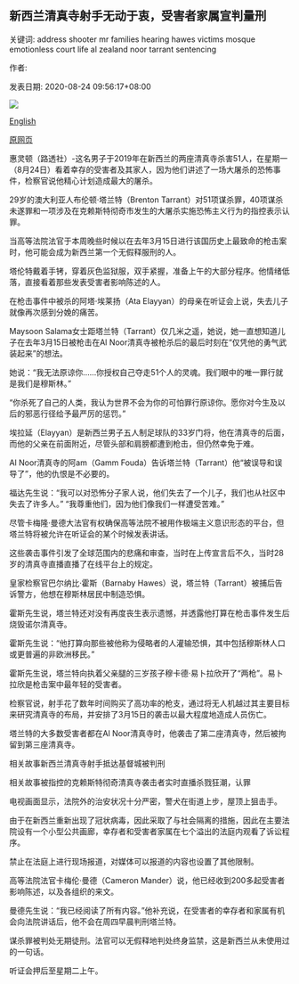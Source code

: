 ## 新西兰清真寺射手无动于衷，受害者家属宣判量刑

关键词: address shooter mr families hearing hawes victims mosque emotionless court life al zealand noor tarrant sentencing

作者: 

发表日期: 2020-08-24 09:56:17+08:00

![](https://www.straitstimes.com/sites/default/files/styles/x_large/public/articles/2020/08/24/af_brenton-tarrant_240820.jpg?itok=bYWWhs1w)

[English](New%20Zealand%20mosque%20shooter%20emotionless%20as%20victims%E2%80%99%20families%20address%20sentencing%20hearing.md)

[原网页](https://www.straitstimes.com/asia/australianz/new-zealand-mosque-shooter-spent-years-preparing-for-attack-sentencing-hearing)

惠灵顿（路透社）-这名男子于2019年在新西兰的两座清真寺杀害51人，在星期一（8月24日）看着幸存的受害者及其家人，因为他们讲述了一场大屠杀的恐怖事件，检察官说他精心计划造成最大的屠杀。

29岁的澳大利亚人布伦顿·塔兰特（Brenton Tarrant）对51项谋杀罪，40项谋杀未遂罪和一项涉及在克赖斯特彻奇市发生的大屠杀实施恐怖主义行为的指控表示认罪。

当高等法院法官于本周晚些时候以在去年3月15日进行该国历史上最致命的枪击案时，他可能会成为新西兰第一个无假释服刑的人。

塔伦特戴着手铐，穿着灰色监狱服，双手紧握，准备上午的大部分程序。他情绪低落，直接看着那些发表受害者影响陈述的人。

在枪击事件中被杀的阿塔·埃莱扬（Ata Elayyan）的母亲在听证会上说，失去儿子就像再次感到分娩的痛苦。

Maysoon Salama女士距塔兰特（Tarrant）仅几米之遥，她说，她一直想知道儿子在去年3月15日被枪击在Al Noor清真寺被枪杀后的最后时刻在“仅凭他的勇气武装起来”的想法。

她说：“我无法原谅你……你授权自己夺走51个人的灵魂。我们眼中的唯一罪行就是我们是穆斯林。”

“你杀死了自己的人类，我认为世界不会为你的可怕罪行原谅你。愿你对今生及以后的邪恶行径给予最严厉的惩罚。”

埃拉延（Elayyan）是新西兰男子五人制足球队的33岁门将，他在清真寺的后面，而他的父亲在前面附近，尽管头部和肩膀都遭到枪击，但仍然幸免于难。

Al Noor清真寺的阿am（Gamm Fouda）告诉塔兰特（Tarrant）他“被误导和误导了”，他的仇恨是不必要的。

福达先生说：“我可以对恐怖分子家人说，他们失去了一个儿子，我们也从社区中失去了许多人。” “我尊重他们，因为他们像我们一样遭受苦难。”

尽管卡梅隆·曼德大法官有权确保高等法院不被用作极端主义意识形态的平台，但塔兰特将被允许在听证会的某个时候发表讲话。

这些袭击事件引发了全球范围内的悲痛和审查，当时在上传宣言后不久，当时28岁的清真寺直播直播了在线平台上的规定。

皇家检察官巴尔纳比·霍斯（Barnaby Hawes）说，塔兰特（Tarrant）被捕后告诉警方，他想在穆斯林居民中制造恐惧。

霍斯先生说，塔兰特还对没有再度丧生表示遗憾，并透露他打算在枪击事件发生后烧毁诺尔清真寺。

霍斯先生说：“他打算向那些被他称为侵略者的人灌输恐惧，其中包括穆斯林人口或更普遍的非欧洲移民。”

霍斯先生说，塔兰特向执着父亲腿的三岁孩子穆卡德·易卜拉欣开了“两枪”。易卜拉欣是枪击案中最年轻的受害者。

检察官说，射手花了数年时间购买了高功率的枪支，通过将无人机越过其主要目标来研究清真寺的布局，并安排了3月15日的袭击以最大程度地造成人员伤亡。

塔兰特的大多数受害者都在Al Noor清真寺时，他袭击了第二座清真寺，然后被拘留到第三座清真寺。

相关故事新西兰清真寺射手抵达基督城被判刑

相关故事被指控的克赖斯特彻奇清真寺袭击者实时直播杀戮狂潮，认罪

电视画面显示，法院外的治安状况十分严密，警犬在街道上步，屋顶上狙击手。

由于在新西兰重新出现了冠状病毒，因此采取了与社会隔离的措施，因此在主要法院设有一个小型公共画廊，幸存者和受害者家属在七个溢出的法庭内观看了诉讼程序。

禁止在法庭上进行现场报道，对媒体可以报道的内容也设置了其他限制。

高等法院法官卡梅伦·曼德（Cameron Mander）说，他已经收到200多起受害者影响陈述，以及各组织的来文。

曼德先生说：“我已经阅读了所有内容。”他补充说，在受害者的幸存者和家属有机会向法院讲话后，他不会在周四早晨判刑塔兰特。

谋杀罪被判处无期徒刑。法官可以无假释地判处终身监禁，这是新西兰从未使用过的一句话。

听证会押后至星期二上午。
